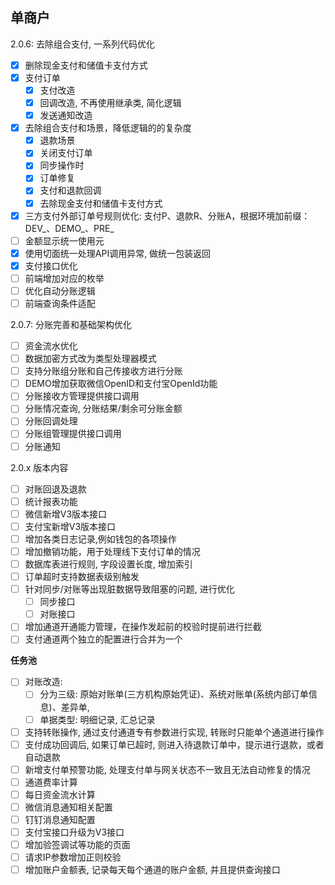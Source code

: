 ## 单商户
2.0.6: 去除组合支付, 一系列代码优化
- [x] 删除现金支付和储值卡支付方式
- [x] 支付订单
  - [x] 支付改造
  - [x] 回调改造, 不再使用继承类, 简化逻辑
  - [x] 发送通知改造
- [x] 去除组合支付和场景，降低逻辑的的复杂度
  - [x] 退款场景
  - [x] 关闭支付订单
  - [x] 同步操作时
  - [x] 订单修复
  - [x] 支付和退款回调
  - [x] 去除现金支付和储值卡支付方式
- [x] 三方支付外部订单号规则优化: 支付P、退款R、分账A，根据环境加前缀：DEV_、DEMO_、PRE_
- [ ] 金额显示统一使用元
- [x] 使用切面统一处理API调用异常, 做统一包装返回
- [x] 支付接口优化
- [ ] 前端增加对应的枚举
- [ ] 优化自动分账逻辑
- [ ] 前端查询条件适配

2.0.7: 分账完善和基础架构优化
- [ ] 资金流水优化
- [ ] 数据加密方式改为类型处理器模式
- [ ] 支持分账组分账和自己传接收方进行分账
- [ ] DEMO增加获取微信OpenID和支付宝OpenId功能
- [ ] 分账接收方管理提供接口调用
- [ ] 分账情况查询, 分账结果/剩余可分账金额
- [ ] 分账回调处理
- [ ] 分账组管理提供接口调用
- [ ] 分账通知

2.0.x 版本内容
- [ ] 对账回退及退款
- [ ] 统计报表功能
- [ ] 微信新增V3版本接口
- [ ] 支付宝新增V3版本接口
- [ ] 增加各类日志记录,例如钱包的各项操作
- [ ] 增加撤销功能，用于处理线下支付订单的情况
- [ ] 数据库表进行规则, 字段设置长度, 增加索引
- [ ] 订单超时支持数据表级别触发
- [ ] 针对同步/对账等出现脏数据导致阻塞的问题, 进行优化
    - [ ] 同步接口
    - [ ] 对账接口
- [ ] 增加通道开通能力管理，在操作发起前的校验时提前进行拦截
- [ ] 支付通道两个独立的配置进行合并为一个
    
**任务池**
- [ ] 对账改造: 
  - [ ] 分为三级: 原始对账单(三方机构原始凭证)、系统对账单(系统内部订单信息)、差异单,
  - [ ] 单据类型: 明细记录, 汇总记录
- [ ] 支持转账操作, 通过支付通道专有参数进行实现, 转账时只能单个通道进行操作
- [ ] 支付成功回调后, 如果订单已超时, 则进入待退款订单中，提示进行退款，或者自动退款
- [ ] 新增支付单预警功能, 处理支付单与网关状态不一致且无法自动修复的情况
- [ ] 通道费率计算
- [ ] 每日资金流水计算
- [ ] 微信消息通知相关配置
- [ ] 钉钉消息通知配置
- [ ] 支付宝接口升级为V3接口
- [ ] 增加验签调试等功能的页面
- [ ] 请求IP参数增加正则校验
- [ ] 增加账户金额表, 记录每天每个通道的账户金额, 并且提供查询接口
